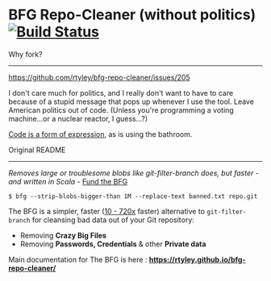 BFG Repo-Cleaner (without politics) [![Build Status](https://travis-ci.org/rtyley/bfg-repo-cleaner.svg?branch=master)](https://travis-ci.org/rtyley/bfg-repo-cleaner)
================

Why fork?
*********

https://github.com/rtyley/bfg-repo-cleaner/issues/205

I don't care much for politics, and I really don't want to have to care because
of a stupid message that pops up whenever I use the tool. Leave American politics
out of code. (Unless you're programming a voting machine...or a nuclear reactor,
I guess...?)

[Code is a form of expression](https://github.com/rtyley/bfg-repo-cleaner/issues/205#issuecomment-285049770),
as is using the bathroom.

Original README
***************

_Removes large or troublesome blobs like git-filter-branch does, but faster - and written in Scala_ - [Fund the BFG](https://j.mp/fund-bfg)

```
$ bfg --strip-blobs-bigger-than 1M --replace-text banned.txt repo.git
```

The BFG is a simpler, faster ([10 - 720x](https://docs.google.com/spreadsheet/ccc?key=0AsR1d5Zpes8HdER3VGU1a3dOcmVHMmtzT2dsS2xNenc) faster)
alternative to `git-filter-branch` for cleansing bad data out of your Git repository:

* Removing **Crazy Big Files**
* Removing **Passwords, Credentials** & other **Private data**

Main documentation for The BFG is here : **https://rtyley.github.io/bfg-repo-cleaner/**
